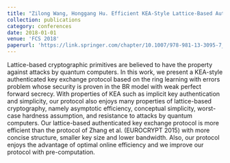 ```yaml
---
title: "Zilong Wang, Honggang Hu. Efficient KEA-Style Lattice-Based Authenticated Key Exchange"
collection: publications
category: conferences
date: 2018-01-01
venue: 'FCS 2018'
paperurl: 'https://link.springer.com/chapter/10.1007/978-981-13-3095-7_8'
---
```


Lattice-based cryptographic primitives are believed to have the property against attacks by quantum computers. In this work, we present a KEA-style authenticated key exchange protocol based on the ring learning with errors problem whose security is proven in the BR model with weak perfect forward secrecy. With properties of KEA such as implicit key authentication and simplicity, our protocol also enjoys many properties of lattice-based cryptography, namely asymptotic efficiency, conceptual simplicity, worst-case hardness assumption, and resistance to attacks by quantum computers. Our lattice-based authenticated key exchange protocol is more efficient than the protocol of Zhang et al. (EUROCRYPT 2015) with more concise structure, smaller key size and lower bandwidth. Also, our protocol enjoys the advantage of optimal online efficiency and we improve our protocol with pre-computation.

